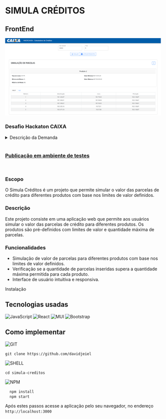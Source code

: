 # SIMULA CRÉDITOS
## **FrontEnd**

![Imagem Site](/public/img/screenshot.png)

### Desafio Hackaton CAIXA

<details>
<summary>Descrição da Demanda</summary>  

#### Perfil: FRONT-END

Construa uma aplicação que permita que o cliente realize a simulação de um produto de crédito.

A aplicação pode ser desenvolvida em qualquer linguagem de programação e para qualquer plataforma, mobile ou desktop.

Vamos desenvolver uma aplicação Front-end em qualquer linguagem de programação que terá como requisitos:

- Permitir que o cliente acesse por meio de aplicativo mobile OU página WEB a aplicação;
- Permitir que o cliente informe valor desejado de contratação e prazo para realizar a
simulação;
- Realizar chamada a serviço REST que realiza a simulação;
- Exibir os dados da simulação de forma intuitiva.

Links e Referências
- https://design.caixa

Serão avaliados critérios de usabilidade, performance, responsividade e aderência às boas práticas de design.
Para construção de sua aplicação deve ser utilizado o serviço abaixo, para realização da simulação:
- **URL API**: https://apphackaixades.azurewebsites.net/api/Simulacao
- **Documentação da API**: https://apphackaixades.azurewebsites.net/swagger/index.html

Exemplo de chamada:
```
curl -X 'POST' \
    'https://apphackaixades.azurewebsites.net/api/Simulacao' \
    -H 'accept: text/plain' \
    -H 'Content-Type: application/json' \
    -d '{
    "valorDesejado": 500,
    "prazo": 5
}
```

</details>


<br/>

### [Publicação em ambiente de testes](https://davidjeiel.github.io/simula-creditos/)

<br/>

### Escopo 

O Simula Créditos é um projeto que permite simular o valor das parcelas de crédito para diferentes produtos com base nos limites de valor definidos.

### Descrição
Este projeto consiste em uma aplicação web que permite aos usuários simular o valor das parcelas de crédito para diferentes produtos. Os produtos são pré-definidos com limites de valor e quantidade máxima de parcelas.

### Funcionalidades
- Simulação de valor de parcelas para diferentes produtos com base nos limites de valor definidos.
- Verificação se a quantidade de parcelas inseridas supera a quantidade máxima permitida para cada produto.
- Interface de usuário intuitiva e responsiva.


Instalação


## **Tecnologias usadas**

![JavaScript](https://img.shields.io/badge/-JavaScript-000?&logo=JavaScript)
![React](https://img.shields.io/badge/-React-000?&logo=React)
![MUI](https://img.shields.io/badge/-mui-000?&logo=mui)
![Bootstrap](https://img.shields.io/badge/-bootstrap-000?&logo=Bootstrap)


 ## **Como implementar**

![GIT](https://img.shields.io/badge/-git-000?&logo=git)

```
git clone https://github.com/davidjeiel

```

![SHELL](https://img.shields.io/badge/-shell-000?&logo=shell)
```
cd simula-creditos
```


![NPM](https://img.shields.io/badge/-npm-000?&logo=npm)

```
  npm install
  npm start
```

Após estes passos acesse a aplicação pelo seu navegador, no endereço `http://localhost:3000
`